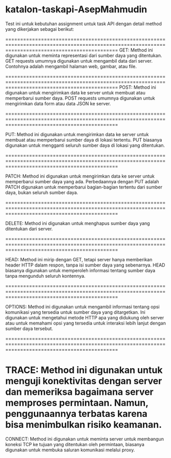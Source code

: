 # katalon-taskapi-AsepMahmudin

Test ini untuk kebutuhan assignment untuk task API dengan detail method yang dikerjakan sebagai berikut:

==================================================================================================================================================
GET: Method ini digunakan untuk meminta representasi dari sumber daya yang ditentukan. GET requests umumnya digunakan untuk mengambil data dari server. Contohnya adalah mengambil halaman web, gambar, atau file.

==================================================================================================================================================
POST: Method ini digunakan untuk mengirimkan data ke server untuk membuat atau memperbarui sumber daya. POST requests umumnya digunakan untuk mengirimkan data form atau data JSON ke server.

==================================================================================================================================================

PUT: Method ini digunakan untuk mengirimkan data ke server untuk membuat atau memperbarui sumber daya di lokasi tertentu. PUT biasanya digunakan untuk mengganti seluruh sumber daya di lokasi yang ditentukan.

==================================================================================================================================================

PATCH: Method ini digunakan untuk mengirimkan data ke server untuk memperbarui sumber daya yang ada. Perbedaannya dengan PUT adalah PATCH digunakan untuk memperbarui bagian-bagian tertentu dari sumber daya, bukan seluruh sumber daya.

==================================================================================================================================================

DELETE: Method ini digunakan untuk menghapus sumber daya yang ditentukan dari server.

==================================================================================================================================================

HEAD: Method ini mirip dengan GET, tetapi server hanya memberikan header HTTP dalam respon, tanpa isi sumber daya yang sebenarnya. HEAD biasanya digunakan untuk memperoleh informasi tentang sumber daya tanpa mengunduh seluruh kontennya.

==================================================================================================================================================

OPTIONS: Method ini digunakan untuk mengambil informasi tentang opsi komunikasi yang tersedia untuk sumber daya yang ditargetkan. Ini digunakan untuk mengetahui metode HTTP apa yang didukung oleh server atau untuk memahami opsi yang tersedia untuk interaksi lebih lanjut dengan sumber daya tersebut.

==================================================================================================================================================

TRACE: Method ini digunakan untuk menguji konektivitas dengan server dan memeriksa bagaimana server memproses permintaan. Namun, penggunaannya terbatas karena bisa menimbulkan risiko keamanan.
==================================================================================================================================================

CONNECT: Method ini digunakan untuk meminta server untuk membangun koneksi TCP ke tujuan yang ditentukan oleh permintaan, biasanya digunakan untuk membuka saluran komunikasi melalui proxy.